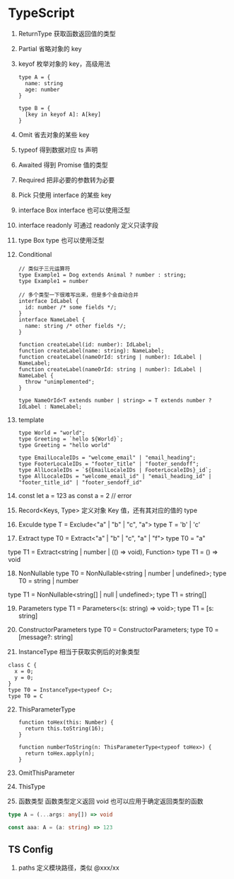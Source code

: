 # TypeScript

1. ReturnType
  获取函数返回值的类型

2. Partial
  省略对象的 key

3. keyof
  枚举对象的 key，高级用法

    ```
    type A = {
      name: string
      age: number
    }

    type B = {
      [key in keyof A]: A[key]
    }
    ```

4. Omit
  省去对象的某些 key

5. typeof
  得到数据对应 ts 声明

6. Awaited
  得到 Promise 值的类型

7. Required
  把非必要的参数转为必要

8. Pick
  只使用 interface 的某些 key

9. interface Box<T>
  interface 也可以使用泛型

10. interface readonly
  可通过 readonly 定义只读字段

11. type Box<T>
  type 也可以使用泛型

12. Conditional

    ```
    // 类似于三元运算符
    type Example1 = Dog extends Animal ? number : string;
    type Example1 = number
    ```

    ```
    // 多个类型一下很难写出来，但是多个会自动合并
    interface IdLabel {
      id: number /* some fields */;
    }
    interface NameLabel {
      name: string /* other fields */;
    }
    
    function createLabel(id: number): IdLabel;
    function createLabel(name: string): NameLabel;
    function createLabel(nameOrId: string | number): IdLabel | NameLabel;
    function createLabel(nameOrId: string | number): IdLabel | NameLabel {
      throw "unimplemented";
    }

    type NameOrId<T extends number | string> = T extends number ? IdLabel : NameLabel;
    ```


13. template
    ```
    type World = "world";
    type Greeting = `hello ${World}`;
    type Greeting = "hello world"

    type EmailLocaleIDs = "welcome_email" | "email_heading";
    type FooterLocaleIDs = "footer_title" | "footer_sendoff";
    type AllLocaleIDs = `${EmailLocaleIDs | FooterLocaleIDs}_id`;
    type AllLocaleIDs = "welcome_email_id" | "email_heading_id" | "footer_title_id" | "footer_sendoff_id"
    ```

14. const
  let a = 123 as const
  a = 2 // error

15. Record<Keys, Type>
  定义对象 Key 值，还有其对应的值的 type

16. Exculde
  type T = Exclude<"a" | "b" | "c", "a">
  type T = 'b' | 'c'

17. Extract
  type T0 = Extract<"a" | "b" | "c", "a" | "f">
  type T0 = "a"

  type T1 = Extract<string | number | (() => void), Function>
  type T1 = () => void

18. NonNullable
  type T0 = NonNullable<string | number | undefined>;
  type T0 = string | number

  type T1 = NonNullable<string[] | null | undefined>;
  type T1 = string[]

19. Parameters
  type T1 = Parameters<(s: string) => void>;
  type T1 = [s: string]

20. ConstructorParameters
  type T0 = ConstructorParameters<ErrorConstructor>;
  type T0 = [message?: string]

21. InstanceType
  相当于获取实例后的对象类型
  ```
  class C {
    x = 0;
    y = 0;
  }
  type T0 = InstanceType<typeof C>;
  type T0 = C
  ```

22. ThisParameterType
    ```
    function toHex(this: Number) {
      return this.toString(16);
    }
    
    function numberToString(n: ThisParameterType<typeof toHex>) {
      return toHex.apply(n);
    }
    ```

23. OmitThisParameter

24. ThisType

25. 函数类型
  函数类型定义返回 void 也可以应用于确定返回类型的函数
  ```ts
  type A = (...args: any[]) => void

  const aaa: A = (a: string) => 123
  ```


## TS Config

1. paths
  定义模块路径，类似 @xxx/xx